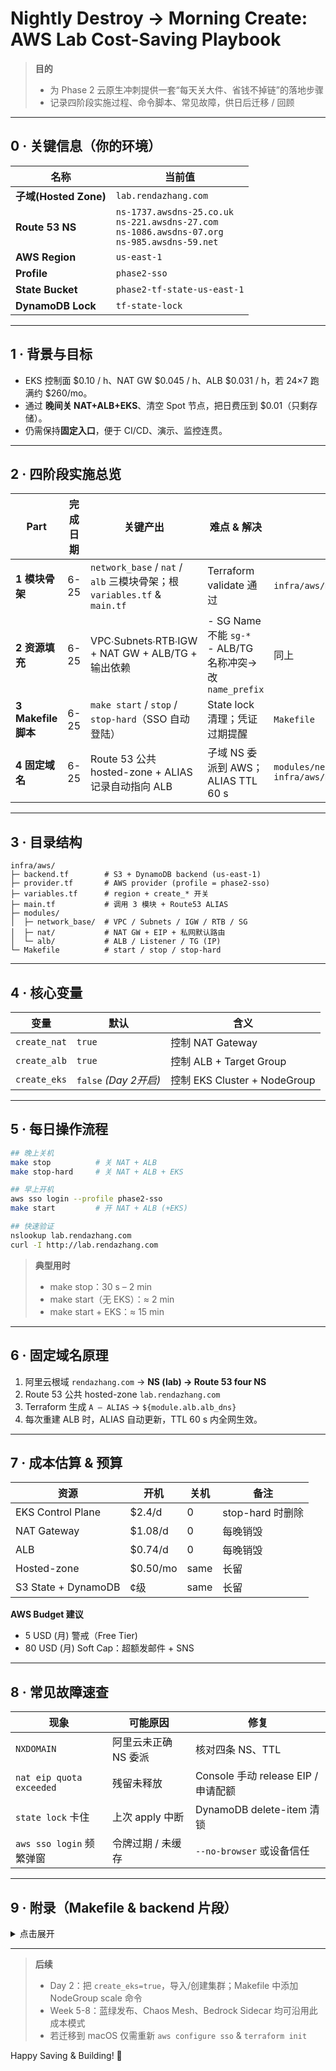 # Nightly Destroy → Morning Create: AWS Lab Cost-Saving Playbook

> **目的**
>
> * 为 Phase 2 云原生冲刺提供一套“每天关大件、省钱不掉链”的落地步骤
> * 记录四阶段实施过程、命令脚本、常见故障，供日后迁移 / 回顾

---

## 0 · 关键信息（你的环境）

| 名称                  | 当前值                                                                                                      |
| ------------------- | -------------------------------------------------------------------------------------------------------- |
| **子域(Hosted Zone)** | `lab.rendazhang.com`                                                                                     |
| **Route 53 NS**     | `ns-1737.awsdns-25.co.uk`<br>`ns-221.awsdns-27.com`<br>`ns-1086.awsdns-07.org`<br>`ns-985.awsdns-59.net` |
| **AWS Region**      | `us-east-1`                                                                                              |
| **Profile**         | `phase2-sso`                                                                                             |
| **State Bucket**    | `phase2-tf-state-us-east-1`                                                                              |
| **DynamoDB Lock**   | `tf-state-lock`                                                                                          |

---

## 1 · 背景与目标

* EKS 控制面 \$0.10 / h、NAT GW \$0.045 / h、ALB \$0.031 / h，若 24×7 跑满约 \$260/mo。
* 通过 **晚间关 NAT+ALB+EKS**、清空 Spot 节点，把日费压到 \$0.01（只剩存储）。
* 仍需保持**固定入口**，便于 CI/CD、演示、监控连贯。

---

## 2 · 四阶段实施总览

| Part              | 完成日期 | 关键产出                                                              | 难点 & 解决                                              | 目录 / 文件                                                       |
| ----------------- | ---- | ----------------------------------------------------------------- | ---------------------------------------------------- | ------------------------------------------------------------- |
| **1 模块骨架**        | 6-25 | `network_base` / `nat` / `alb` 三模块骨架；根 `variables.tf` & `main.tf` | Terraform validate 通过                                | `infra/aws/modules/*`                                         |
| **2 资源填充**        | 6-25 | VPC∙Subnets∙RTB∙IGW + NAT GW + ALB/TG + 输出依赖                      | - SG Name 不能 `sg-*`<br>- ALB/TG 名称冲突→改 `name_prefix` | 同上                                                            |
| **3 Makefile 脚本** | 6-25 | `make start` / `stop` / `stop-hard`（SSO 自动登陆）                     | State lock 清理；凭证过期提醒                                 | `Makefile`                                                    |
| **4 固定域名**        | 6-25 | Route 53 公共 hosted-zone + ALIAS 记录自动指向 ALB                        | 子域 NS 委派到 AWS；ALIAS TTL 60 s                         | `modules/network_base/data+outputs.tf`<br>`infra/aws/main.tf` |

---

## 3 · 目录结构

```text
infra/aws/
├─ backend.tf        # S3 + DynamoDB backend (us-east-1)
├─ provider.tf       # AWS provider (profile = phase2-sso)
├─ variables.tf      # region + create_* 开关
├─ main.tf           # 调用 3 模块 + Route53 ALIAS
├─ modules/
│  ├─ network_base/  # VPC / Subnets / IGW / RTB / SG
│  ├─ nat/           # NAT GW + EIP + 私网默认路由
│  └─ alb/           # ALB / Listener / TG (IP)
└─ Makefile          # start / stop / stop-hard
```

---

## 4 · 核心变量

| 变量           | 默认                  | 含义                         |
| ------------ | ------------------- | -------------------------- |
| `create_nat` | `true`              | 控制 NAT Gateway             |
| `create_alb` | `true`              | 控制 ALB + Target Group      |
| `create_eks` | `false` *(Day 2开启)* | 控制 EKS Cluster + NodeGroup |

---

## 5 · 每日操作流程

```bash
## 晚上关机
make stop          # 关 NAT + ALB
make stop-hard     # 关 NAT + ALB + EKS

## 早上开机
aws sso login --profile phase2-sso
make start         # 开 NAT + ALB (+EKS)

## 快速验证
nslookup lab.rendazhang.com
curl -I http://lab.rendazhang.com
```

> **典型用时**
>
> * make stop：30 s – 2 min
> * make start（无 EKS）：≈ 2 min
> * make start + EKS：≈ 15 min

---

## 6 · 固定域名原理

1. 阿里云根域 `rendazhang.com` → **NS (lab) → Route 53 four NS**
2. Route 53 公共 hosted-zone `lab.rendazhang.com`
3. Terraform 生成 `A – ALIAS` → `${module.alb.alb_dns}`
4. 每次重建 ALB 时，ALIAS 自动更新，TTL 60 s 内全网生效。

---

## 7 · 成本估算 & 预算

| 资源                  | 开机        | 关机   | 备注            |
| ------------------- | --------- | ---- | ------------- |
| EKS Control Plane   | \$2.4/d   | 0    | stop-hard 时删除 |
| NAT Gateway         | \$1.08/d  | 0    | 每晚销毁          |
| ALB                 | \$0.74/d  | 0    | 每晚销毁          |
| Hosted-zone         | \$0.50/mo | same | 长留            |
| S3 State + DynamoDB | ¢级        | same | 长留            |

**AWS Budget 建议**

* 5 USD (月) 警戒（Free Tier)
* 80 USD (月) Soft Cap：超额发邮件 + SNS

---

## 8 · 常见故障速查

| 现象                       | 可能原因         | 修复                            |
| ------------------------ | ------------ | ----------------------------- |
| `NXDOMAIN`               | 阿里云未正确 NS 委派 | 核对四条 NS、TTL                   |
| `nat eip quota exceeded` | 残留未释放        | Console 手动 release EIP / 申请配额 |
| `state lock` 卡住          | 上次 apply 中断  | DynamoDB delete-item 清锁       |
| `aws sso login` 频繁弹窗     | 令牌过期 / 未缓存   | `--no-browser` 或设备信任          |

---

## 9 · 附录（Makefile & backend 片段）

<details><summary>点击展开</summary>

```make
AWS_PROFILE = phase2-sso
TF_DIR      = infra/aws
REGION      = us-east-1

start:
	aws sso login --profile $(AWS_PROFILE)
	terraform -chdir=$(TF_DIR) apply -auto-approve \
	  -var="region=$(REGION)" -var="create_nat=true" -var="create_alb=true" -var="create_eks=false"

stop:
	terraform -chdir=$(TF_DIR) apply -auto-approve \
	  -var="region=$(REGION)" -var="create_nat=false" -var="create_alb=false" -var="create_eks=false"

stop-hard: stop
	eksctl delete cluster --name dev --region $(REGION) || true
```

```hcl
terraform {
  backend "s3" {
    bucket      = "phase2-tf-state-us-east-1"
    key         = "eks/lab/terraform.tfstate"
    region      = "us-east-1"
    profile     = "phase2-sso"
    lock_table  = "tf-state-lock"
  }
}
```

</details>

---

> **后续**
>
> * Day 2：把 `create_eks=true`，导入/创建集群；Makefile 中添加 NodeGroup scale 命令
> * Week 5-8：蓝绿发布、Chaos Mesh、Bedrock Sidecar 均可沿用此成本模式
> * 若迁移到 macOS 仅需重新 `aws configure sso` & `terraform init`

Happy Saving & Building! 🚀
